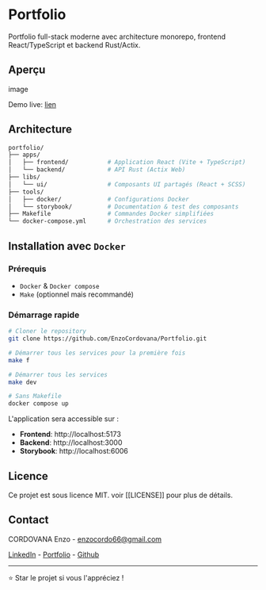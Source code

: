 # Portfolio

Portfolio full-stack moderne avec architecture monorepo, frontend React/TypeScript et backend Rust/Actix.

## Aperçu

image

Demo live: [lien]()

## Architecture
```bash
portfolio/
├── apps/
│   ├── frontend/           # Application React (Vite + TypeScript)
│   └── backend/            # API Rust (Actix Web)
├── libs/
│   └── ui/                 # Composants UI partagés (React + SCSS)
├── tools/
│   ├── docker/             # Configurations Docker
│   └── storybook/          # Documentation & test des composants
├── Makefile                # Commandes Docker simplifiées
└── docker-compose.yml      # Orchestration des services
```
## Installation avec `Docker`

### Prérequis

- `Docker` & `Docker compose`
- `Make` (optionnel mais recommandé)

### Démarrage rapide
```bash
# Cloner le repository
git clone https://github.com/EnzoCordovana/Portfolio.git

# Démarrer tous les services pour la première fois
make f

# Démarrer tous les services
make dev

# Sans Makefile
docker compose up
```

L'application sera accessible sur :
- **Frontend**: http://localhost:5173
- **Backend**: http://localhost:3000
- **Storybook**: http://localhost:6006

## Licence

Ce projet est sous licence MIT. voir [[LICENSE]] pour plus de détails.

## Contact

CORDOVANA Enzo - enzocordo66@gmail.com

[LinkedIn](https://www.linkedin.com/in/enzocordovana/) - [Portfolio]() - [Github](https://github.com/EnzoCordovana)

---
⭐ Star le projet si vous l'appréciez !